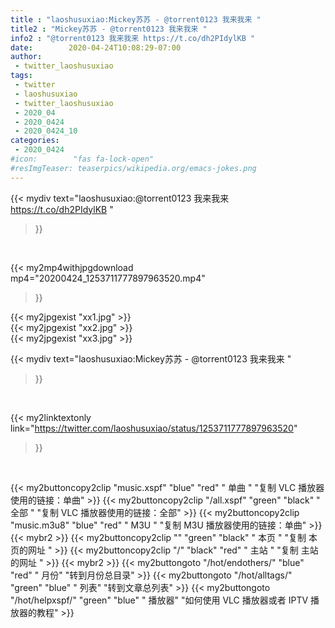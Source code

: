 ```yaml
---
title : "laoshusuxiao:Mickey苏苏 - @torrent0123 我来我来 "
title2 : "Mickey苏苏 - @torrent0123 我来我来 "
info2 : "@torrent0123 我来我来 https://t.co/dh2PIdylKB "
date:        2020-04-24T10:08:29-07:00
author:
 - twitter_laoshusuxiao
tags:
 - twitter
 - laoshusuxiao
 - twitter_laoshusuxiao
 - 2020_04
 - 2020_0424
 - 2020_0424_10
categories:
 - 2020_0424
#icon:        "fas fa-lock-open"
#resImgTeaser: teaserpics/wikipedia.org/emacs-jokes.png
---
```


{{< mydiv text="laoshusuxiao:@torrent0123 我来我来 https://t.co/dh2PIdylKB "
>}}
<br>


{{< my2mp4withjpgdownload mp4="20200424_1253711777897963520.mp4"
>}}

{{< my2jpgexist "xx1.jpg" >}}<br>
{{< my2jpgexist "xx2.jpg" >}}<br>
{{< my2jpgexist "xx3.jpg" >}}<br>



{{< mydiv text="laoshusuxiao:Mickey苏苏 - @torrent0123 我来我来 "
>}}
<br>

{{< my2linktextonly link="https://twitter.com/laoshusuxiao/status/1253711777897963520"
>}}


<br>

{{< my2buttoncopy2clip "music.xspf"        "blue"   "red"    " 单曲 "  "复制 VLC 播放器使用的链接：单曲" >}} {{< my2buttoncopy2clip "/all.xspf"         "green"  "black"  " 全部 "  "复制 VLC 播放器使用的链接：全部" >}} {{< my2buttoncopy2clip "music.m3u8"        "blue"   "red"    " M3U  "    "复制 M3U 播放器使用的链接：单曲" >}} {{< mybr2 >}} {{< my2buttoncopy2clip ""                  "green"  "black"  " 本页 "    "复制 本页的网址 " >}} {{< my2buttoncopy2clip "/"                 "black"  "red"    " 主站 "    "复制 主站的网址 " >}} {{< mybr2 >}} {{< my2buttongoto      "/hot/endothers/"   "blue"   "red"    " 月份"   "转到月份总目录" >}} {{< my2buttongoto      "/hot/alltags/"     "green"  "blue"   " 列表"   "转到文章总列表" >}} {{< my2buttongoto      "/hot/helpxspf/"    "green"  "blue"   " 播放器" "如何使用 VLC 播放器或者 IPTV 播放器的教程" >}} 

